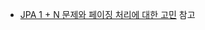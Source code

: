- [JPA 1 + N 문제와 페이징 처리에 대한 고민](https://github.com/ParkJiwoon/PrivateStudy/blob/master/spring/jpa-n-plus-1-and-paging.md) 참고